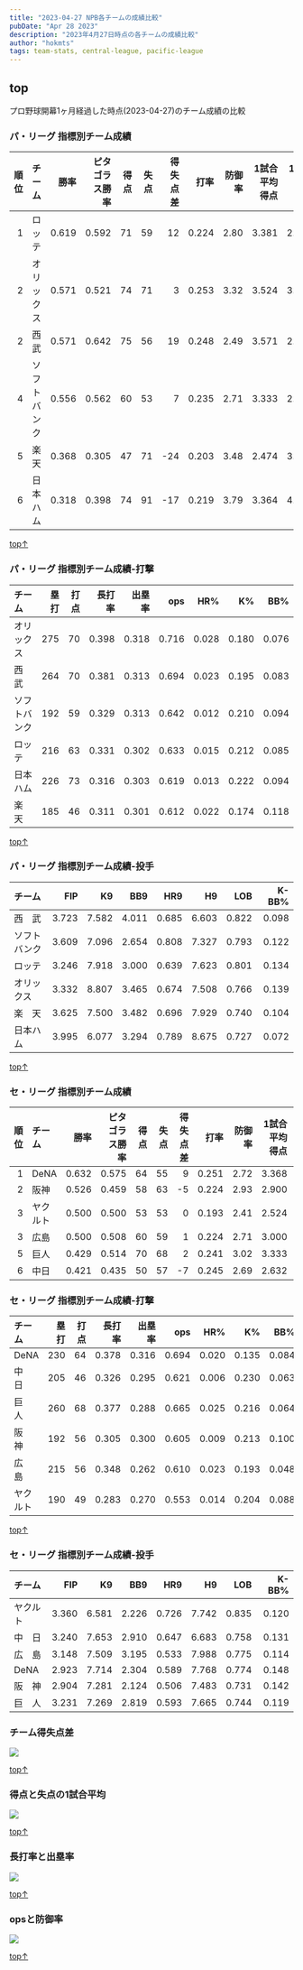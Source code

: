 ```yaml
---
title: "2023-04-27 NPB各チームの成績比較"
pubDate: "Apr 28 2023"
description: "2023年4月27日時点の各チームの成績比較"
author: "hokmts"
tags: team-stats, central-league, pacific-league
---
```


## top

プロ野球開幕1ヶ月経過した時点(2023-04-27)のチーム成績の比較

### パ・リーグ 指標別チーム成績

<table>
<colgroup>
<col style="width: 5%" />
<col style="width: 13%" />
<col style="width: 6%" />
<col style="width: 15%" />
<col style="width: 5%" />
<col style="width: 5%" />
<col style="width: 9%" />
<col style="width: 6%" />
<col style="width: 7%" />
<col style="width: 14%" />
<col style="width: 14%" />
</colgroup>
<thead>
<tr class="header">
<th style="text-align: right;">順位</th>
<th style="text-align: left;">チーム</th>
<th style="text-align: right;">勝率</th>
<th style="text-align: right;">ピタゴラス勝率</th>
<th style="text-align: right;">得点</th>
<th style="text-align: right;">失点</th>
<th style="text-align: right;">得失点差</th>
<th style="text-align: right;">打率</th>
<th style="text-align: right;">防御率</th>
<th style="text-align: right;">1試合平均得点</th>
<th style="text-align: right;">1試合平均失点</th>
</tr>
</thead>
<tbody>
<tr class="odd">
<td style="text-align: right;">1</td>
<td style="text-align: left;">ロッテ</td>
<td style="text-align: right;">0.619</td>
<td style="text-align: right;">0.592</td>
<td style="text-align: right;">71</td>
<td style="text-align: right;">59</td>
<td style="text-align: right;">12</td>
<td style="text-align: right;">0.224</td>
<td style="text-align: right;">2.80</td>
<td style="text-align: right;">3.381</td>
<td style="text-align: right;">2.810</td>
</tr>
<tr class="even">
<td style="text-align: right;">2</td>
<td style="text-align: left;">オリックス</td>
<td style="text-align: right;">0.571</td>
<td style="text-align: right;">0.521</td>
<td style="text-align: right;">74</td>
<td style="text-align: right;">71</td>
<td style="text-align: right;">3</td>
<td style="text-align: right;">0.253</td>
<td style="text-align: right;">3.32</td>
<td style="text-align: right;">3.524</td>
<td style="text-align: right;">3.381</td>
</tr>
<tr class="odd">
<td style="text-align: right;">2</td>
<td style="text-align: left;">西武</td>
<td style="text-align: right;">0.571</td>
<td style="text-align: right;">0.642</td>
<td style="text-align: right;">75</td>
<td style="text-align: right;">56</td>
<td style="text-align: right;">19</td>
<td style="text-align: right;">0.248</td>
<td style="text-align: right;">2.49</td>
<td style="text-align: right;">3.571</td>
<td style="text-align: right;">2.667</td>
</tr>
<tr class="even">
<td style="text-align: right;">4</td>
<td style="text-align: left;">ソフトバンク</td>
<td style="text-align: right;">0.556</td>
<td style="text-align: right;">0.562</td>
<td style="text-align: right;">60</td>
<td style="text-align: right;">53</td>
<td style="text-align: right;">7</td>
<td style="text-align: right;">0.235</td>
<td style="text-align: right;">2.71</td>
<td style="text-align: right;">3.333</td>
<td style="text-align: right;">2.944</td>
</tr>
<tr class="odd">
<td style="text-align: right;">5</td>
<td style="text-align: left;">楽天</td>
<td style="text-align: right;">0.368</td>
<td style="text-align: right;">0.305</td>
<td style="text-align: right;">47</td>
<td style="text-align: right;">71</td>
<td style="text-align: right;">-24</td>
<td style="text-align: right;">0.203</td>
<td style="text-align: right;">3.48</td>
<td style="text-align: right;">2.474</td>
<td style="text-align: right;">3.737</td>
</tr>
<tr class="even">
<td style="text-align: right;">6</td>
<td style="text-align: left;">日本ハム</td>
<td style="text-align: right;">0.318</td>
<td style="text-align: right;">0.398</td>
<td style="text-align: right;">74</td>
<td style="text-align: right;">91</td>
<td style="text-align: right;">-17</td>
<td style="text-align: right;">0.219</td>
<td style="text-align: right;">3.79</td>
<td style="text-align: right;">3.364</td>
<td style="text-align: right;">4.136</td>
</tr>
</tbody>
</table>

[top↑](#top)

### パ・リーグ 指標別チーム成績-打撃

<table>
<thead>
<tr class="header">
<th style="text-align: left;">チーム</th>
<th style="text-align: right;">塁打</th>
<th style="text-align: right;">打点</th>
<th style="text-align: right;">長打率</th>
<th style="text-align: right;">出塁率</th>
<th style="text-align: right;">ops</th>
<th style="text-align: right;">HR%</th>
<th style="text-align: right;">K%</th>
<th style="text-align: right;">BB%</th>
</tr>
</thead>
<tbody>
<tr class="odd">
<td style="text-align: left;">オリックス</td>
<td style="text-align: right;">275</td>
<td style="text-align: right;">70</td>
<td style="text-align: right;">0.398</td>
<td style="text-align: right;">0.318</td>
<td style="text-align: right;">0.716</td>
<td style="text-align: right;">0.028</td>
<td style="text-align: right;">0.180</td>
<td style="text-align: right;">0.076</td>
</tr>
<tr class="even">
<td style="text-align: left;">西　武</td>
<td style="text-align: right;">264</td>
<td style="text-align: right;">70</td>
<td style="text-align: right;">0.381</td>
<td style="text-align: right;">0.313</td>
<td style="text-align: right;">0.694</td>
<td style="text-align: right;">0.023</td>
<td style="text-align: right;">0.195</td>
<td style="text-align: right;">0.083</td>
</tr>
<tr class="odd">
<td style="text-align: left;">ソフトバンク</td>
<td style="text-align: right;">192</td>
<td style="text-align: right;">59</td>
<td style="text-align: right;">0.329</td>
<td style="text-align: right;">0.313</td>
<td style="text-align: right;">0.642</td>
<td style="text-align: right;">0.012</td>
<td style="text-align: right;">0.210</td>
<td style="text-align: right;">0.094</td>
</tr>
<tr class="even">
<td style="text-align: left;">ロッテ</td>
<td style="text-align: right;">216</td>
<td style="text-align: right;">63</td>
<td style="text-align: right;">0.331</td>
<td style="text-align: right;">0.302</td>
<td style="text-align: right;">0.633</td>
<td style="text-align: right;">0.015</td>
<td style="text-align: right;">0.212</td>
<td style="text-align: right;">0.085</td>
</tr>
<tr class="odd">
<td style="text-align: left;">日本ハム</td>
<td style="text-align: right;">226</td>
<td style="text-align: right;">73</td>
<td style="text-align: right;">0.316</td>
<td style="text-align: right;">0.303</td>
<td style="text-align: right;">0.619</td>
<td style="text-align: right;">0.013</td>
<td style="text-align: right;">0.222</td>
<td style="text-align: right;">0.094</td>
</tr>
<tr class="even">
<td style="text-align: left;">楽　天</td>
<td style="text-align: right;">185</td>
<td style="text-align: right;">46</td>
<td style="text-align: right;">0.311</td>
<td style="text-align: right;">0.301</td>
<td style="text-align: right;">0.612</td>
<td style="text-align: right;">0.022</td>
<td style="text-align: right;">0.174</td>
<td style="text-align: right;">0.118</td>
</tr>
</tbody>
</table>

[top↑](#top)

### パ・リーグ 指標別チーム成績-投手

<table>
<thead>
<tr class="header">
<th style="text-align: left;">チーム</th>
<th style="text-align: right;">FIP</th>
<th style="text-align: right;">K9</th>
<th style="text-align: right;">BB9</th>
<th style="text-align: right;">HR9</th>
<th style="text-align: right;">H9</th>
<th style="text-align: right;">LOB</th>
<th style="text-align: right;">K-BB%</th>
</tr>
</thead>
<tbody>
<tr class="odd">
<td style="text-align: left;">西　武</td>
<td style="text-align: right;">3.723</td>
<td style="text-align: right;">7.582</td>
<td style="text-align: right;">4.011</td>
<td style="text-align: right;">0.685</td>
<td style="text-align: right;">6.603</td>
<td style="text-align: right;">0.822</td>
<td style="text-align: right;">0.098</td>
</tr>
<tr class="even">
<td style="text-align: left;">ソフトバンク</td>
<td style="text-align: right;">3.609</td>
<td style="text-align: right;">7.096</td>
<td style="text-align: right;">2.654</td>
<td style="text-align: right;">0.808</td>
<td style="text-align: right;">7.327</td>
<td style="text-align: right;">0.793</td>
<td style="text-align: right;">0.122</td>
</tr>
<tr class="odd">
<td style="text-align: left;">ロッテ</td>
<td style="text-align: right;">3.246</td>
<td style="text-align: right;">7.918</td>
<td style="text-align: right;">3.000</td>
<td style="text-align: right;">0.639</td>
<td style="text-align: right;">7.623</td>
<td style="text-align: right;">0.801</td>
<td style="text-align: right;">0.134</td>
</tr>
<tr class="even">
<td style="text-align: left;">オリックス</td>
<td style="text-align: right;">3.332</td>
<td style="text-align: right;">8.807</td>
<td style="text-align: right;">3.465</td>
<td style="text-align: right;">0.674</td>
<td style="text-align: right;">7.508</td>
<td style="text-align: right;">0.766</td>
<td style="text-align: right;">0.139</td>
</tr>
<tr class="odd">
<td style="text-align: left;">楽　天</td>
<td style="text-align: right;">3.625</td>
<td style="text-align: right;">7.500</td>
<td style="text-align: right;">3.482</td>
<td style="text-align: right;">0.696</td>
<td style="text-align: right;">7.929</td>
<td style="text-align: right;">0.740</td>
<td style="text-align: right;">0.104</td>
</tr>
<tr class="even">
<td style="text-align: left;">日本ハム</td>
<td style="text-align: right;">3.995</td>
<td style="text-align: right;">6.077</td>
<td style="text-align: right;">3.294</td>
<td style="text-align: right;">0.789</td>
<td style="text-align: right;">8.675</td>
<td style="text-align: right;">0.727</td>
<td style="text-align: right;">0.072</td>
</tr>
</tbody>
</table>

[top↑](#top)

### セ・リーグ 指標別チーム成績

<table>
<colgroup>
<col style="width: 5%" />
<col style="width: 9%" />
<col style="width: 6%" />
<col style="width: 15%" />
<col style="width: 5%" />
<col style="width: 5%" />
<col style="width: 9%" />
<col style="width: 6%" />
<col style="width: 7%" />
<col style="width: 14%" />
<col style="width: 14%" />
</colgroup>
<thead>
<tr class="header">
<th style="text-align: right;">順位</th>
<th style="text-align: left;">チーム</th>
<th style="text-align: right;">勝率</th>
<th style="text-align: right;">ピタゴラス勝率</th>
<th style="text-align: right;">得点</th>
<th style="text-align: right;">失点</th>
<th style="text-align: right;">得失点差</th>
<th style="text-align: right;">打率</th>
<th style="text-align: right;">防御率</th>
<th style="text-align: right;">1試合平均得点</th>
<th style="text-align: right;">1試合平均失点</th>
</tr>
</thead>
<tbody>
<tr class="odd">
<td style="text-align: right;">1</td>
<td style="text-align: left;">DeNA</td>
<td style="text-align: right;">0.632</td>
<td style="text-align: right;">0.575</td>
<td style="text-align: right;">64</td>
<td style="text-align: right;">55</td>
<td style="text-align: right;">9</td>
<td style="text-align: right;">0.251</td>
<td style="text-align: right;">2.72</td>
<td style="text-align: right;">3.368</td>
<td style="text-align: right;">2.895</td>
</tr>
<tr class="even">
<td style="text-align: right;">2</td>
<td style="text-align: left;">阪神</td>
<td style="text-align: right;">0.526</td>
<td style="text-align: right;">0.459</td>
<td style="text-align: right;">58</td>
<td style="text-align: right;">63</td>
<td style="text-align: right;">-5</td>
<td style="text-align: right;">0.224</td>
<td style="text-align: right;">2.93</td>
<td style="text-align: right;">2.900</td>
<td style="text-align: right;">3.150</td>
</tr>
<tr class="odd">
<td style="text-align: right;">3</td>
<td style="text-align: left;">ヤクルト</td>
<td style="text-align: right;">0.500</td>
<td style="text-align: right;">0.500</td>
<td style="text-align: right;">53</td>
<td style="text-align: right;">53</td>
<td style="text-align: right;">0</td>
<td style="text-align: right;">0.193</td>
<td style="text-align: right;">2.41</td>
<td style="text-align: right;">2.524</td>
<td style="text-align: right;">2.524</td>
</tr>
<tr class="even">
<td style="text-align: right;">3</td>
<td style="text-align: left;">広島</td>
<td style="text-align: right;">0.500</td>
<td style="text-align: right;">0.508</td>
<td style="text-align: right;">60</td>
<td style="text-align: right;">59</td>
<td style="text-align: right;">1</td>
<td style="text-align: right;">0.224</td>
<td style="text-align: right;">2.71</td>
<td style="text-align: right;">3.000</td>
<td style="text-align: right;">2.950</td>
</tr>
<tr class="odd">
<td style="text-align: right;">5</td>
<td style="text-align: left;">巨人</td>
<td style="text-align: right;">0.429</td>
<td style="text-align: right;">0.514</td>
<td style="text-align: right;">70</td>
<td style="text-align: right;">68</td>
<td style="text-align: right;">2</td>
<td style="text-align: right;">0.241</td>
<td style="text-align: right;">3.02</td>
<td style="text-align: right;">3.333</td>
<td style="text-align: right;">3.238</td>
</tr>
<tr class="even">
<td style="text-align: right;">6</td>
<td style="text-align: left;">中日</td>
<td style="text-align: right;">0.421</td>
<td style="text-align: right;">0.435</td>
<td style="text-align: right;">50</td>
<td style="text-align: right;">57</td>
<td style="text-align: right;">-7</td>
<td style="text-align: right;">0.245</td>
<td style="text-align: right;">2.69</td>
<td style="text-align: right;">2.632</td>
<td style="text-align: right;">3.000</td>
</tr>
</tbody>
</table>

### セ・リーグ 指標別チーム成績-打撃

<table>
<thead>
<tr class="header">
<th style="text-align: left;">チーム</th>
<th style="text-align: right;">塁打</th>
<th style="text-align: right;">打点</th>
<th style="text-align: right;">長打率</th>
<th style="text-align: right;">出塁率</th>
<th style="text-align: right;">ops</th>
<th style="text-align: right;">HR%</th>
<th style="text-align: right;">K%</th>
<th style="text-align: right;">BB%</th>
</tr>
</thead>
<tbody>
<tr class="odd">
<td style="text-align: left;">DeNA</td>
<td style="text-align: right;">230</td>
<td style="text-align: right;">64</td>
<td style="text-align: right;">0.378</td>
<td style="text-align: right;">0.316</td>
<td style="text-align: right;">0.694</td>
<td style="text-align: right;">0.020</td>
<td style="text-align: right;">0.135</td>
<td style="text-align: right;">0.084</td>
</tr>
<tr class="even">
<td style="text-align: left;">中　日</td>
<td style="text-align: right;">205</td>
<td style="text-align: right;">46</td>
<td style="text-align: right;">0.326</td>
<td style="text-align: right;">0.295</td>
<td style="text-align: right;">0.621</td>
<td style="text-align: right;">0.006</td>
<td style="text-align: right;">0.230</td>
<td style="text-align: right;">0.063</td>
</tr>
<tr class="odd">
<td style="text-align: left;">巨　人</td>
<td style="text-align: right;">260</td>
<td style="text-align: right;">68</td>
<td style="text-align: right;">0.377</td>
<td style="text-align: right;">0.288</td>
<td style="text-align: right;">0.665</td>
<td style="text-align: right;">0.025</td>
<td style="text-align: right;">0.216</td>
<td style="text-align: right;">0.064</td>
</tr>
<tr class="even">
<td style="text-align: left;">阪　神</td>
<td style="text-align: right;">192</td>
<td style="text-align: right;">56</td>
<td style="text-align: right;">0.305</td>
<td style="text-align: right;">0.300</td>
<td style="text-align: right;">0.605</td>
<td style="text-align: right;">0.009</td>
<td style="text-align: right;">0.213</td>
<td style="text-align: right;">0.100</td>
</tr>
<tr class="odd">
<td style="text-align: left;">広　島</td>
<td style="text-align: right;">215</td>
<td style="text-align: right;">56</td>
<td style="text-align: right;">0.348</td>
<td style="text-align: right;">0.262</td>
<td style="text-align: right;">0.610</td>
<td style="text-align: right;">0.023</td>
<td style="text-align: right;">0.193</td>
<td style="text-align: right;">0.048</td>
</tr>
<tr class="even">
<td style="text-align: left;">ヤクルト</td>
<td style="text-align: right;">190</td>
<td style="text-align: right;">49</td>
<td style="text-align: right;">0.283</td>
<td style="text-align: right;">0.270</td>
<td style="text-align: right;">0.553</td>
<td style="text-align: right;">0.014</td>
<td style="text-align: right;">0.204</td>
<td style="text-align: right;">0.088</td>
</tr>
</tbody>
</table>

[top↑](#top)

### セ・リーグ 指標別チーム成績-投手

<table>
<thead>
<tr class="header">
<th style="text-align: left;">チーム</th>
<th style="text-align: right;">FIP</th>
<th style="text-align: right;">K9</th>
<th style="text-align: right;">BB9</th>
<th style="text-align: right;">HR9</th>
<th style="text-align: right;">H9</th>
<th style="text-align: right;">LOB</th>
<th style="text-align: right;">K-BB%</th>
</tr>
</thead>
<tbody>
<tr class="odd">
<td style="text-align: left;">ヤクルト</td>
<td style="text-align: right;">3.360</td>
<td style="text-align: right;">6.581</td>
<td style="text-align: right;">2.226</td>
<td style="text-align: right;">0.726</td>
<td style="text-align: right;">7.742</td>
<td style="text-align: right;">0.835</td>
<td style="text-align: right;">0.120</td>
</tr>
<tr class="even">
<td style="text-align: left;">中　日</td>
<td style="text-align: right;">3.240</td>
<td style="text-align: right;">7.653</td>
<td style="text-align: right;">2.910</td>
<td style="text-align: right;">0.647</td>
<td style="text-align: right;">6.683</td>
<td style="text-align: right;">0.758</td>
<td style="text-align: right;">0.131</td>
</tr>
<tr class="odd">
<td style="text-align: left;">広　島</td>
<td style="text-align: right;">3.148</td>
<td style="text-align: right;">7.509</td>
<td style="text-align: right;">3.195</td>
<td style="text-align: right;">0.533</td>
<td style="text-align: right;">7.988</td>
<td style="text-align: right;">0.775</td>
<td style="text-align: right;">0.114</td>
</tr>
<tr class="even">
<td style="text-align: left;">DeNA</td>
<td style="text-align: right;">2.923</td>
<td style="text-align: right;">7.714</td>
<td style="text-align: right;">2.304</td>
<td style="text-align: right;">0.589</td>
<td style="text-align: right;">7.768</td>
<td style="text-align: right;">0.774</td>
<td style="text-align: right;">0.148</td>
</tr>
<tr class="odd">
<td style="text-align: left;">阪　神</td>
<td style="text-align: right;">2.904</td>
<td style="text-align: right;">7.281</td>
<td style="text-align: right;">2.124</td>
<td style="text-align: right;">0.506</td>
<td style="text-align: right;">7.483</td>
<td style="text-align: right;">0.731</td>
<td style="text-align: right;">0.142</td>
</tr>
<tr class="even">
<td style="text-align: left;">巨　人</td>
<td style="text-align: right;">3.231</td>
<td style="text-align: right;">7.269</td>
<td style="text-align: right;">2.819</td>
<td style="text-align: right;">0.593</td>
<td style="text-align: right;">7.665</td>
<td style="text-align: right;">0.744</td>
<td style="text-align: right;">0.119</td>
</tr>
</tbody>
</table>

### チーム得失点差

<img src="/2023team001_files/figure-markdown_strict/2023_Team_Stats7-1.png" style="display: block; margin: auto;" />

[top↑](#top)

### 得点と失点の1試合平均

<img src="/2023team001_files/figure-markdown_strict/2023_Team_Stats8-1.png" style="display: block; margin: auto;" />

[top↑](#top)

### 長打率と出塁率

<img src="/2023team001_files/figure-markdown_strict/2023_Team_Stats9-1.png" style="display: block; margin: auto;" />

[top↑](#top)

### opsと防御率

<img src="/2023team001_files/figure-markdown_strict/2023_Team_Stats10-1.png" style="display: block; margin: auto;" />

[top↑](#top)
